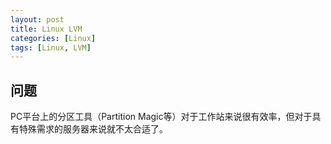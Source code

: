 ```yaml
---
layout: post
title: Linux LVM
categories: [Linux]
tags: [Linux, LVM]
---
```


## 问题

PC平台上的分区工具（Partition Magic等）对于工作站来说很有效率，但对于具有特殊需求的服务器来说就不太合适了。


